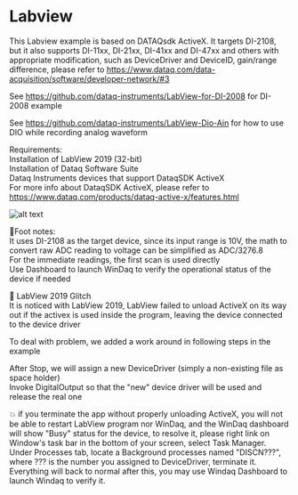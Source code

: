 # Labview
This Labview example is based on DATAQsdk ActiveX. It targets DI-2108, but it also supports DI-11xx, DI-21xx, DI-41xx and DI-47xx and others with appropriate modification, such as DeviceDriver and DeviceID, gain/range difference, please refer to https://www.dataq.com/data-acquisition/software/developer-network/#3

See https://github.com/dataq-instruments/LabView-for-DI-2008 for DI-2008 example

See https://github.com/dataq-instruments/LabView-Dio-Ain for how to use DIO while recording analog waveform

Requirements:<br/>
  Installation of LabView 2019 (32-bit)<br/>
  Installation of Dataq Software Suite<br/>
  Dataq Instruments devices that support DataqSDK ActiveX<br/> 
  For more info about DataqSDK ActiveX, please refer to https://www.dataq.com/products/dataq-active-x/features.html


![alt text](https://www.dataq.com/resources/repository/labview.gif "ScreenCapture")

:notebook:Foot notes:<br/>
  It uses DI-2108 as the target device, since its input range is 10V, the math to convert raw ADC reading to voltage can be simplified as ADC/3276.8 <br/>
  For the immediate readings, the first scan is used directly<br/>
  Use Dashboard to launch WinDaq to verify the operational status of the device if needed
  
:bug: LabView 2019 Glitch<br/>
  It is noticed with LabView 2019, LabView failed to unload ActiveX on its way out if the activex is used inside the program, leaving the device connected to the device driver
  
  To deal with problem, we added a work around in following steps in the example
  
  After Stop, we will assign a new DeviceDriver (simply a non-existing file as space holder)<br/>
  Invoke DigitalOutput so that the "new" device driver will be used and release the real one<br/>
 
:boom: if you terminate the app without properly unloading ActiveX, you will not be able to restart LabView program nor WinDaq, and the WinDaq dashboard will show "Busy" status for the device, to resolve it, please right link on Window's task bar in the bottom of your screen, select Task Manager. Under Processes tab, locate a Background processes named "DISCN???", where ??? is the number you assigned to DeviceDriver, terminate it. Everything will back to normal after this, you may use Windaq Dashboard to launch Windaq to verify it.
